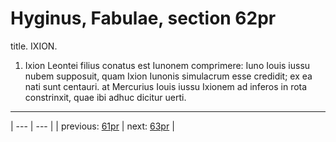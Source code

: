 # Hyginus, Fabulae, section 62pr

title. IXION.



1. Ixion Leontei filius conatus est Iunonem comprimere: Iuno Iouis iussu nubem supposuit, quam Ixion Iunonis simulacrum esse credidit; ex ea nati sunt centauri. at Mercurius Iouis iussu Ixionem ad inferos in rota constrinxit, quae ibi adhuc dicitur uerti.



---

| --- | --- |
| previous: [61pr](../61pr/) | next: [63pr](../63pr/) |